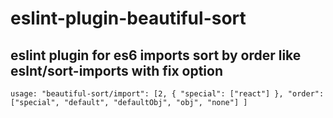# eslint-plugin-beautiful-sort
## eslint plugin for es6 imports sort by order like eslnt/sort-imports with fix option
```usage: "beautiful-sort/import": [2, { "special": ["react"] }, "order": ["special", "default", "defaultObj", "obj", "none"] ]```